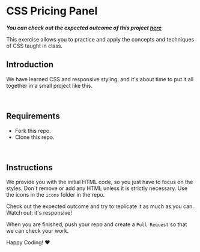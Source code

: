 # CSS Pricing Panel

**_You can check out the expected outcome of this project [here](https://strong-buttercream-9cddf8.netlify.app/)_**

This exercise allows you to practice and apply the concepts and techniques of CSS taught in class.

## Introduction

We have learned CSS and responsive styling, and it's about time to put it all together in a small project like this.

<br>

## Requirements

- Fork this repo.
- Clone this repo.

<br>

## Instructions

We provide you with the initial HTML code, so you just have to focus on the styles. Don\`t remove or add any HTML unless it is strictly necessary. Use the icons in the `icons` folder in the repo.

Check out the expected outcome and try to replicate it as much as you can. Watch out: it's responsive!

When you are finished, push your repo and create a `Pull Request` so that we can check your work.

Happy Coding! ❤️